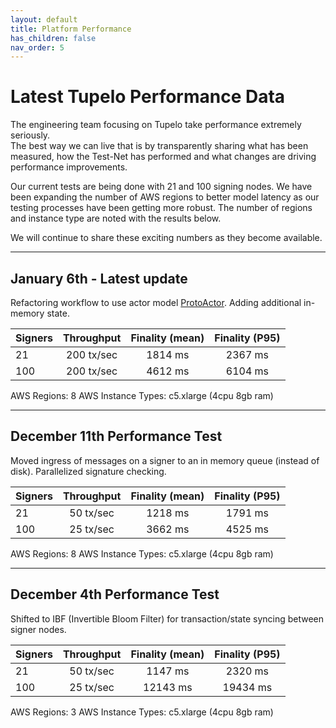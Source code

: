 ```yaml
---
layout: default
title: Platform Performance
has_children: false
nav_order: 5
---
```


# Latest Tupelo Performance Data

The engineering team focusing on Tupelo take performance extremely seriously.  
The best way we can live that is by transparently sharing what has been
measured, how the Test-Net has performed and what changes are driving
performance improvements.

Our current tests are being done with 21 and 100 signing nodes.
We have been expanding the number of AWS regions to better model latency as our
testing processes have been getting more robust.  The number of regions and
instance type are noted with the results below.

We will continue to share these exciting numbers as they become available.

***

## January 6th - Latest update
Refactoring workflow to use actor model [ProtoActor](http://proto.actor).
Adding additional in-memory state.

| Signers | Throughput  | Finality (mean)  | Finality (P95)  |
| ------- |:-----------:|:---------:|:---------:|
| 21      | 200 tx/sec   | 1814 ms  | 2367 ms |
| 100     | 200 tx/sec   | 4612 ms  | 6104 ms |

AWS Regions: 8
AWS Instance Types: c5.xlarge (4cpu 8gb ram)

***

## December 11th Performance Test

Moved ingress of messages on a signer to an in memory queue (instead of disk).
Parallelized signature checking.

| Signers | Throughput  | Finality (mean)  | Finality (P95)  |
| ------- |:-----------:|:---------:|:---------:|
| 21      | 50 tx/sec   | 1218 ms  | 1791 ms |
| 100     | 25 tx/sec   | 3662 ms  | 4525 ms |

AWS Regions: 8
AWS Instance Types: c5.xlarge (4cpu 8gb ram)

***

## December 4th Performance Test

Shifted to IBF (Invertible Bloom Filter) for transaction/state syncing
between signer nodes.

| Signers | Throughput  | Finality (mean)  | Finality (P95)  |
| ------- |:-----------:|:---------:|:---------:|
| 21      | 50 tx/sec   | 1147 ms  | 2320 ms |
| 100     | 25 tx/sec   | 12143 ms  | 19434 ms |

AWS Regions: 3
AWS Instance Types: c5.xlarge (4cpu 8gb ram)
